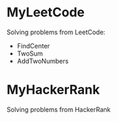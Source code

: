 # MyLeetCode
Solving problems from LeetCode:
 - FindCenter
 - TwoSum
 - AddTwoNumbers


# MyHackerRank
Solving problems from HackerRank

